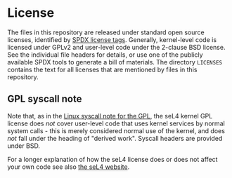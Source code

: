 <!--
     Copyright 2020, Data61, CSIRO (ABN 41 687 119 230)

     SPDX-License-Identifier: CC-BY-SA-4.0
-->

# License

The files in this repository are released under standard open source
licenses, identified by [SPDX license tags][1]. Generally, kernel-level
code is licensed under GPLv2 and user-level code under the 2-clause BSD
license. See the individual file headers for details, or use one of the
publicly available SPDX tools to generate a bill of materials. The
directory `LICENSES` contains the text for all licenses that are
mentioned by files in this repository.


## GPL syscall note

Note that, as in the [Linux syscall note for the GPL][2], the seL4
kernel GPL license does *not* cover user-level code that uses kernel
services by normal system calls - this is merely considered normal use
of the kernel, and does *not* fall under the heading of "derived work".
Syscall headers are provided under BSD.

For a longer explanation of how the seL4 license does or does not affect
your own code see also [the seL4 website][3].

[1]: https://spdx.org
[2]: https://spdx.org/licenses/Linux-syscall-note.html
[3]: https://sel4.systems/Legal/license.html
